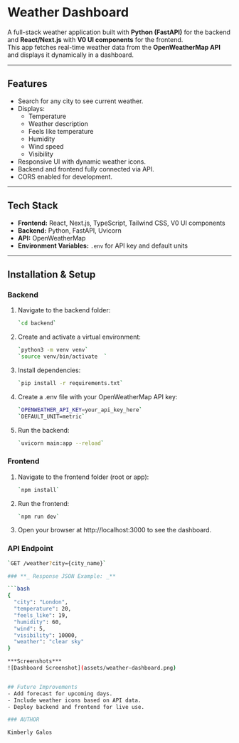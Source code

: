# Weather Dashboard

A full-stack weather application built with **Python (FastAPI)** for the backend and **React/Next.js** with **V0 UI components** for the frontend.  
This app fetches real-time weather data from the **OpenWeatherMap API** and displays it dynamically in a dashboard.

---

## Features

- Search for any city to see current weather.
- Displays:
  - Temperature
  - Weather description
  - Feels like temperature
  - Humidity
  - Wind speed
  - Visibility
- Responsive UI with dynamic weather icons.
- Backend and frontend fully connected via API.
- CORS enabled for development.

---

## Tech Stack

- **Frontend:** React, Next.js, TypeScript, Tailwind CSS, V0 UI components
- **Backend:** Python, FastAPI, Uvicorn
- **API:** OpenWeatherMap
- **Environment Variables:** `.env` for API key and default units

---

## Installation & Setup

### Backend

1. Navigate to the backend folder:
   ```bash
   `cd backend`
   ```
2. Create and activate a virtual environment:

   ```bash
   `python3 -m venv venv`
   `source venv/bin/activate  `

   ```

3. Install dependencies:
   ```bash
   `pip install -r requirements.txt`
   ```
4. Create a .env file with your OpenWeatherMap API key:
   ```bash
   `OPENWEATHER_API_KEY=your_api_key_here`
   `DEFAULT_UNIT=metric`
   ```
5. Run the backend:
   ```bash
   `uvicorn main:app --reload`
   ```

### Frontend

1. Navigate to the frontend folder (root or app):
   ```bash
   `npm install`
   ```
2. Run the frontend:
   ```bash
   `npm run dev`
   ```
3. Open your browser at http://localhost:3000 to see the dashboard.

### API Endpoint
```bash
`GET /weather?city={city_name}`

### **_ Response JSON Example: _**

```bash
{
  "city": "London",
  "temperature": 20,
  "feels_like": 19,
  "humidity": 60,
  "wind": 5,
  "visibility": 10000,
  "weather": "clear sky"
}

***Screenshots***
![Dashboard Screenshot](assets/weather-dashboard.png)


## Future Improvements
- Add forecast for upcoming days.
- Include weather icons based on API data.
- Deploy backend and frontend for live use.

### AUTHOR

Kimberly Galos
```
